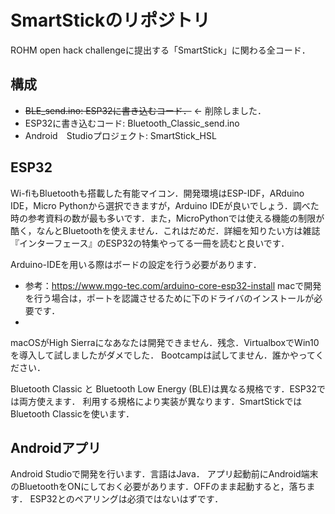 # SmartStickのリポジトリ
ROHM open hack challengeに提出する「SmartStick」に関わる全コード．

## 構成
+ ~~BLE_send.ino:   ESP32に書き込むコード．~~  <- 削除しました．
+ ESP32に書き込むコード:      Bluetooth_Classic_send.ino
+ Android　Studioプロジェクト: SmartStick_HSL    


## ESP32
Wi-fiもBluetoothも搭載した有能マイコン．開発環境はESP-IDF，ARduino IDE，Micro Pythonから選択できますが，Arduino IDEが良いでしょう．調べた時の参考資料の数が最も多いです．また，MicroPythonでは使える機能の制限が酷く，なんとBluetoothを使えません．これはだめだ．詳細を知りたい方は雑誌『インターフェース』のESP32の特集やってる一冊を読むと良いです．

Arduino-IDEを用いる際はボードの設定を行う必要があります．
- 参考：https://www.mgo-tec.com/arduino-core-esp32-install
macで開発を行う場合は，ポートを認識させるために下のドライバのインストールが必要です．
- 
macOSがHigh Sierraになあなたは開発できません．残念．VirtualboxでWin10を導入して試しましたがダメでした．
Bootcampは試してません．誰かやってください．

Bluetooth Classic と Bluetooth Low Energy (BLE)は異なる規格です．ESP32では両方使えます．
利用する規格により実装が異なります．SmartStickではBluetooth Classicを使います．


## Androidアプリ
Android Studioで開発を行います．言語はJava．
アプリ起動前にAndroid端末のBluetoothをONにしておく必要があります．OFFのまま起動すると，落ちます．
ESP32とのペアリングは必須ではないはずです．
